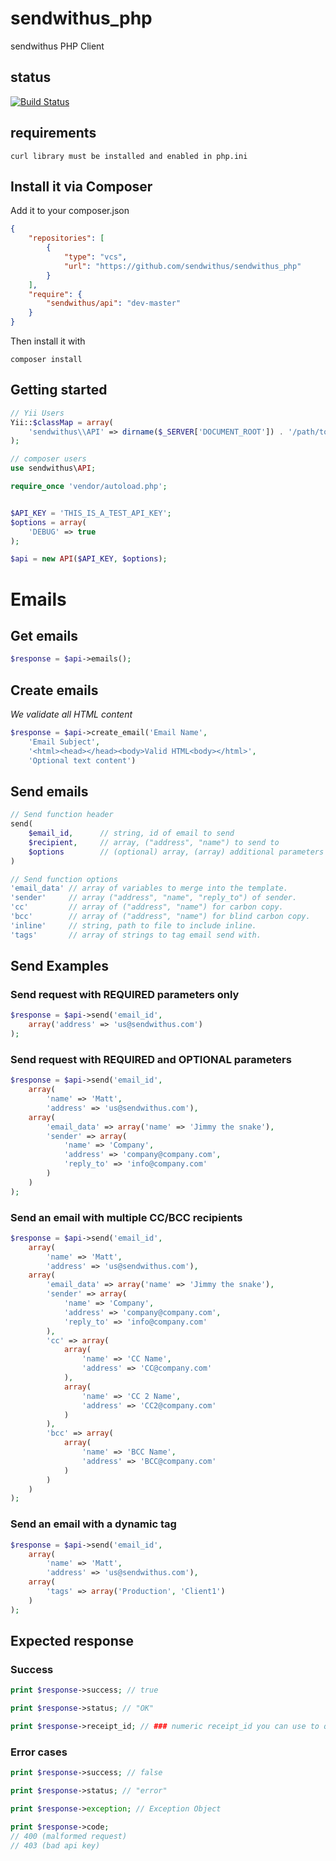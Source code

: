 sendwithus_php
==============

sendwithus PHP Client

## status
[![Build Status](https://travis-ci.org/sendwithus/sendwithus_php.png)](https://travis-ci.org/sendwithus/sendwithus_php)

## requirements
    curl library must be installed and enabled in php.ini

Install it via Composer
-----------------------

Add it to your composer.json
```json
{
    "repositories": [
        {
            "type": "vcs",
            "url": "https://github.com/sendwithus/sendwithus_php"
        }
    ],
    "require": {
        "sendwithus/api": "dev-master"
    }
}
```
Then install it with

    composer install


## Getting started

```php
// Yii Users
Yii::$classMap = array(
    'sendwithus\\API' => dirname($_SERVER['DOCUMENT_ROOT']) . '/path/to/sendwithus/lib/API.php'
);

// composer users
use sendwithus\API;

require_once 'vendor/autoload.php';


$API_KEY = 'THIS_IS_A_TEST_API_KEY';
$options = array(
    'DEBUG' => true
);

$api = new API($API_KEY, $options);
```

# Emails

## Get emails

```php
$response = $api->emails();
```

## Create emails

_We validate all HTML content_
```php
$response = $api->create_email('Email Name',
    'Email Subject',
    '<html><head></head><body>Valid HTML<body></html>',
    'Optional text content')
```

## Send emails
```php
// Send function header
send(
    $email_id,      // string, id of email to send
    $recipient,     // array, ("address", "name") to send to
    $options        // (optional) array, (array) additional parameters - (see below)
)

// Send function options
'email_data' // array of variables to merge into the template.
'sender'     // array ("address", "name", "reply_to") of sender.
'cc'         // array of ("address", "name") for carbon copy.
'bcc'        // array of ("address", "name") for blind carbon copy.
'inline'     // string, path to file to include inline.
'tags'       // array of strings to tag email send with.
```

## Send Examples

### Send request with REQUIRED parameters only

```php
$response = $api->send('email_id',
    array('address' => 'us@sendwithus.com')
);
```

### Send request with REQUIRED and OPTIONAL parameters

```php
$response = $api->send('email_id',
    array(
        'name' => 'Matt',
        'address' => 'us@sendwithus.com'),
    array(
        'email_data' => array('name' => 'Jimmy the snake'),
        'sender' => array(
            'name' => 'Company',
            'address' => 'company@company.com',
            'reply_to' => 'info@company.com'
        )
    )
);
```

### Send an email with multiple CC/BCC recipients

```php
$response = $api->send('email_id',
    array(
        'name' => 'Matt',
        'address' => 'us@sendwithus.com'),
    array(
        'email_data' => array('name' => 'Jimmy the snake'),
        'sender' => array(
            'name' => 'Company',
            'address' => 'company@company.com',
            'reply_to' => 'info@company.com'
        ),
        'cc' => array(
            array(
                'name' => 'CC Name',
                'address' => 'CC@company.com'
            ),
            array(
                'name' => 'CC 2 Name',
                'address' => 'CC2@company.com'
            )
        ),
        'bcc' => array(
            array(
                'name' => 'BCC Name',
                'address' => 'BCC@company.com'
            )
        )
    )
);
```

### Send an email with a dynamic tag

```php
$response = $api->send('email_id',
    array(
        'name' => 'Matt',
        'address' => 'us@sendwithus.com'),
    array(
        'tags' => array('Production', 'Client1')
    )
);
```

## Expected response

### Success
```php
print $response->success; // true

print $response->status; // "OK"

print $response->receipt_id; // ### numeric receipt_id you can use to query email status later
```

### Error cases
```php
print $response->success; // false

print $response->status; // "error"

print $response->exception; // Exception Object

print $response->code;
// 400 (malformed request)
// 403 (bad api key)
```

